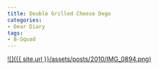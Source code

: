 ```yaml
---
title: Double Grilled Cheese Dego
categories:
- Dear Diary
tags:
- B-Squad
---
```


[![]({{ site.url }}/assets/posts/2010/IMG_0894.png)](http://thingelstad.com/s/double-grilled-cheese-dego/img_0894/img)
